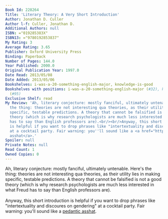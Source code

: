 ```yaml
---
Book Id: 228264
Title: 'Literary Theory: A Very Short Introduction'
Author: Jonathan D. Culler
Author l-f: Culler, Jonathan D.
Additional Authors: null
ISBN: ="019285383X"
ISBN13: ="9780192853837"
My Rating: 3
Average Rating: 3.65
Publisher: Oxford University Press
Binding: Paperback
Number of Pages: 144.0
Year Published: 2000.0
Original Publication Year: 1997.0
Date Read: 2013/05/08
Date Added: 2013/05/06
Bookshelves: i-was-a-20-something-english-major, knowledge-is-good
Bookshelves with positions: i-was-a-20-something-english-major (#32), knowledge-is-good
  (#95)
Exclusive Shelf: read
My Review: 'Ah, literary conjecture: mostly fanciful, ultimately untenable. Here''s
  the thing: theories are not interesting qua theories, as their utility lies in making
  specific, testable predictions. A theory that cannot be falsified is not a good
  theory (which is why research psychologists are much less interested in what Freud
  has to say than English professors are).<br/><br/>Anyway, this short introduction
  is helpful if you want to drop phrases like "intertextuality and discoures on gendering"
  at a cocktail party. Fair warning: you''ll sound like a <a href="http://www.youtube.com/watch?v=B1AG87vNjms">pedantic
  asshat</a>.'
Spoiler: null
Private Notes: null
Read Count: 1
Owned Copies: 0
---
```


Ah, literary conjecture: mostly fanciful, ultimately untenable. Here's the thing: theories are not interesting qua theories, as their utility lies in making specific, testable predictions. A theory that cannot be falsified is not a good theory (which is why research psychologists are much less interested in what Freud has to say than English professors are).<br/><br/>Anyway, this short introduction is helpful if you want to drop phrases like "intertextuality and discoures on gendering" at a cocktail party. Fair warning: you'll sound like a <a href="http://www.youtube.com/watch?v=B1AG87vNjms">pedantic asshat</a>.